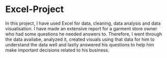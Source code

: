 # Excel-Project
In this project, I have used Excel for data, cleaning, data analysis and data visualisation. I have made an extensive report for a garment store owner who had some questions he needed answers to. Therefore, I went through the data availabe, analyzed it, created visuals using that data for him to understand the data well and lastly answered his questions to help him make important decisions related to his business.
